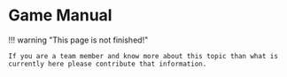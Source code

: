 # Game Manual

!!! warning "This page is not finished!"

    If you are a team member and know more about this topic than what is currently here please contribute that information.